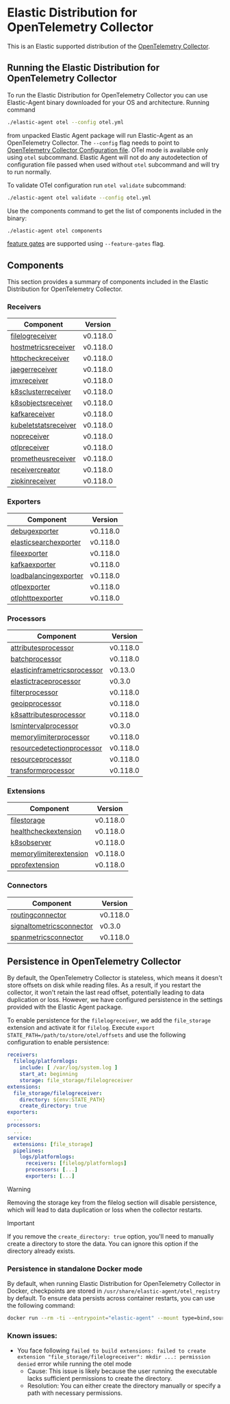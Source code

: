 # Elastic Distribution for OpenTelemetry Collector

This is an Elastic supported distribution of the [OpenTelemetry Collector](https://github.com/open-telemetry/opentelemetry-collector).

## Running the Elastic Distribution for OpenTelemetry Collector

To run the Elastic Distribution for OpenTelemetry Collector you can use Elastic-Agent binary downloaded for your OS and architecture.
Running command

```bash
./elastic-agent otel --config otel.yml
```

from unpacked Elastic Agent package will run Elastic-Agent as an OpenTelemetry Collector. The `--config` flag needs to point to [OpenTelemetry Collector Configuration file](https://opentelemetry.io/docs/collector/configuration/). OTel mode is available only using `otel` subcommand. Elastic Agent will not do any autodetection of configuration file passed when used without `otel` subcommand and will try to run normally.

To validate OTel configuration run `otel validate` subcommand:

```bash
./elastic-agent otel validate --config otel.yml
```

Use the components command to get the list of components included in the binary:

```bash
./elastic-agent otel components
```

[feature gates](https://github.com/open-telemetry/opentelemetry-collector/blob/main/featuregate/README.md#controlling-gates) are supported using `--feature-gates` flag.

## Components

This section provides a summary of components included in the Elastic Distribution for OpenTelemetry Collector.

### Receivers

| Component | Version |
|---|---|
| [filelogreceiver](https://github.com/open-telemetry/opentelemetry-collector-contrib/blob/receiver/filelogreceiver/v0.118.0/receiver/filelogreceiver/README.md) | v0.118.0 |
| [hostmetricsreceiver](https://github.com/open-telemetry/opentelemetry-collector-contrib/blob/receiver/hostmetricsreceiver/v0.118.0/receiver/hostmetricsreceiver/README.md) | v0.118.0 |
| [httpcheckreceiver](https://github.com/open-telemetry/opentelemetry-collector-contrib/blob/receiver/httpcheckreceiver/v0.118.0/receiver/httpcheckreceiver/README.md) | v0.118.0 |
| [jaegerreceiver](https://github.com/open-telemetry/opentelemetry-collector-contrib/blob/receiver/jaegerreceiver/v0.118.0/receiver/jaegerreceiver/README.md) | v0.118.0 |
| [jmxreceiver](https://github.com/open-telemetry/opentelemetry-collector-contrib/blob/receiver/jmxreceiver/v0.118.0/receiver/jmxreceiver/README.md) | v0.118.0 |
| [k8sclusterreceiver](https://github.com/open-telemetry/opentelemetry-collector-contrib/blob/receiver/k8sclusterreceiver/v0.118.0/receiver/k8sclusterreceiver/README.md) | v0.118.0 |
| [k8sobjectsreceiver](https://github.com/open-telemetry/opentelemetry-collector-contrib/blob/receiver/k8sobjectsreceiver/v0.118.0/receiver/k8sobjectsreceiver/README.md) | v0.118.0 |
| [kafkareceiver](https://github.com/open-telemetry/opentelemetry-collector-contrib/blob/receiver/kafkareceiver/v0.118.0/receiver/kafkareceiver/README.md) | v0.118.0 |
| [kubeletstatsreceiver](https://github.com/open-telemetry/opentelemetry-collector-contrib/blob/receiver/kubeletstatsreceiver/v0.118.0/receiver/kubeletstatsreceiver/README.md) | v0.118.0 |
| [nopreceiver](https://github.com/open-telemetry/opentelemetry-collector/blob/receiver/nopreceiver/v0.118.0/receiver/nopreceiver/README.md) | v0.118.0 |
| [otlpreceiver](https://github.com/open-telemetry/opentelemetry-collector/blob/receiver/otlpreceiver/v0.118.0/receiver/otlpreceiver/README.md) | v0.118.0 |
| [prometheusreceiver](https://github.com/open-telemetry/opentelemetry-collector-contrib/blob/receiver/prometheusreceiver/v0.118.0/receiver/prometheusreceiver/README.md) | v0.118.0 |
| [receivercreator](https://github.com/open-telemetry/opentelemetry-collector-contrib/blob/receiver/receivercreator/v0.118.0/receiver/receivercreator/README.md) | v0.118.0 |
| [zipkinreceiver](https://github.com/open-telemetry/opentelemetry-collector-contrib/blob/receiver/zipkinreceiver/v0.118.0/receiver/zipkinreceiver/README.md) | v0.118.0 |

### Exporters

| Component | Version |
|---|---|
| [debugexporter](https://github.com/open-telemetry/opentelemetry-collector/blob/exporter/debugexporter/v0.118.0/exporter/debugexporter/README.md) | v0.118.0 |
| [elasticsearchexporter](https://github.com/open-telemetry/opentelemetry-collector-contrib/blob/exporter/elasticsearchexporter/v0.118.0/exporter/elasticsearchexporter/README.md) | v0.118.0 |
| [fileexporter](https://github.com/open-telemetry/opentelemetry-collector-contrib/blob/exporter/fileexporter/v0.118.0/exporter/fileexporter/README.md) | v0.118.0 |
| [kafkaexporter](https://github.com/open-telemetry/opentelemetry-collector-contrib/blob/exporter/kafkaexporter/v0.118.0/exporter/kafkaexporter/README.md) | v0.118.0 |
| [loadbalancingexporter](https://github.com/open-telemetry/opentelemetry-collector-contrib/blob/exporter/loadbalancingexporter/v0.118.0/exporter/loadbalancingexporter/README.md) | v0.118.0 |
| [otlpexporter](https://github.com/open-telemetry/opentelemetry-collector/blob/exporter/otlpexporter/v0.118.0/exporter/otlpexporter/README.md) | v0.118.0 |
| [otlphttpexporter](https://github.com/open-telemetry/opentelemetry-collector/blob/exporter/otlphttpexporter/v0.118.0/exporter/otlphttpexporter/README.md) | v0.118.0 |

### Processors

| Component | Version |
|---|---|
| [attributesprocessor](https://github.com/open-telemetry/opentelemetry-collector-contrib/blob/processor/attributesprocessor/v0.118.0/processor/attributesprocessor/README.md) | v0.118.0 |
| [batchprocessor](https://github.com/open-telemetry/opentelemetry-collector/blob/processor/batchprocessor/v0.118.0/processor/batchprocessor/README.md) | v0.118.0 |
| [elasticinframetricsprocessor](https://github.com/elastic/opentelemetry-collector-components/blob/processor/elasticinframetricsprocessor/v0.13.0/processor/elasticinframetricsprocessor/README.md) | v0.13.0 |
| [elastictraceprocessor](https://github.com/elastic/opentelemetry-collector-components/blob/processor/elastictraceprocessor/v0.3.0/processor/elastictraceprocessor/README.md) | v0.3.0 |
| [filterprocessor](https://github.com/open-telemetry/opentelemetry-collector-contrib/blob/processor/filterprocessor/v0.118.0/processor/filterprocessor/README.md) | v0.118.0 |
| [geoipprocessor](https://github.com/open-telemetry/opentelemetry-collector-contrib/blob/processor/geoipprocessor/v0.118.0/processor/geoipprocessor/README.md) | v0.118.0 |
| [k8sattributesprocessor](https://github.com/open-telemetry/opentelemetry-collector-contrib/blob/processor/k8sattributesprocessor/v0.118.0/processor/k8sattributesprocessor/README.md) | v0.118.0 |
| [lsmintervalprocessor](https://github.com/elastic/opentelemetry-collector-components/blob/processor/lsmintervalprocessor/v0.3.0/processor/lsmintervalprocessor/README.md) | v0.3.0 |
| [memorylimiterprocessor](https://github.com/open-telemetry/opentelemetry-collector/blob/processor/memorylimiterprocessor/v0.118.0/processor/memorylimiterprocessor/README.md) | v0.118.0 |
| [resourcedetectionprocessor](https://github.com/open-telemetry/opentelemetry-collector-contrib/blob/processor/resourcedetectionprocessor/v0.118.0/processor/resourcedetectionprocessor/README.md) | v0.118.0 |
| [resourceprocessor](https://github.com/open-telemetry/opentelemetry-collector-contrib/blob/processor/resourceprocessor/v0.118.0/processor/resourceprocessor/README.md) | v0.118.0 |
| [transformprocessor](https://github.com/open-telemetry/opentelemetry-collector-contrib/blob/processor/transformprocessor/v0.118.0/processor/transformprocessor/README.md) | v0.118.0 |

### Extensions

| Component | Version |
|---|---|
| [filestorage](https://github.com/open-telemetry/opentelemetry-collector-contrib/blob/extension/storage/filestorage/v0.118.0/extension/storage/filestorage/README.md) | v0.118.0 |
| [healthcheckextension](https://github.com/open-telemetry/opentelemetry-collector-contrib/blob/extension/healthcheckextension/v0.118.0/extension/healthcheckextension/README.md) | v0.118.0 |
| [k8sobserver](https://github.com/open-telemetry/opentelemetry-collector-contrib/blob/extension/observer/k8sobserver/v0.118.0/extension/observer/k8sobserver/README.md) | v0.118.0 |
| [memorylimiterextension](https://github.com/open-telemetry/opentelemetry-collector/blob/extension/memorylimiterextension/v0.118.0/extension/memorylimiterextension/README.md) | v0.118.0 |
| [pprofextension](https://github.com/open-telemetry/opentelemetry-collector-contrib/blob/extension/pprofextension/v0.118.0/extension/pprofextension/README.md) | v0.118.0 |

### Connectors

| Component | Version |
|---|---|
| [routingconnector](https://github.com/open-telemetry/opentelemetry-collector-contrib/blob/connector/routingconnector/v0.118.0/connector/routingconnector/README.md) | v0.118.0 |
| [signaltometricsconnector](https://github.com/elastic/opentelemetry-collector-components/blob/connector/signaltometricsconnector/v0.3.0/connector/signaltometricsconnector/README.md) | v0.3.0 |
| [spanmetricsconnector](https://github.com/open-telemetry/opentelemetry-collector-contrib/blob/connector/spanmetricsconnector/v0.118.0/connector/spanmetricsconnector/README.md) | v0.118.0 |
## Persistence in OpenTelemetry Collector

By default, the OpenTelemetry Collector is stateless, which means it doesn't store offsets on disk while reading files. As a result, if you restart the collector, it won't retain the last read offset, potentially leading to data duplication or loss. However, we have configured persistence in the settings provided with the Elastic Agent package.

To enable persistence for the `filelogreceiver`, we add the `file_storage` extension and activate it for `filelog`.
Execute `export STATE_PATH=/path/to/store/otel/offsets` and use the following configuration to enable persistence:

```yaml
receivers:
  filelog/platformlogs:
    include: [ /var/log/system.log ]
    start_at: beginning
    storage: file_storage/filelogreceiver
extensions:
  file_storage/filelogreceiver:
    directory: ${env:STATE_PATH}
    create_directory: true
exporters:
  ...
processors:
  ...
service:
  extensions: [file_storage]
  pipelines:
    logs/platformlogs:
      receivers: [filelog/platformlogs]
      processors: [...]
      exporters: [...]
```

> [!WARNING]
Removing the storage key from the filelog section will disable persistence, which will lead to data duplication or loss when the collector restarts.

> [!IMPORTANT]
If you remove the `create_directory: true` option, you'll need to manually create a directory to store the data. You can ignore this option if the directory already exists.

### Persistence in standalone Docker mode

By default, when running Elastic Distribution for OpenTelemetry Collector in Docker, checkpoints are stored in `/usr/share/elastic-agent/otel_registry` by default. To ensure data persists across container restarts, you can use the following command:

```bash
docker run --rm -ti --entrypoint="elastic-agent" --mount type=bind,source=/path/on/host,target=/usr/share/elastic-agent/otel_registry  docker.elastic.co/beats/elastic-agent:9.0.0-SNAPSHOT otel
```

### Known issues:
-  You face following `failed to build extensions: failed to create extension "file_storage/filelogreceiver": mkdir ...: permission denied` error while running the otel mode
	- Cause: This issue is likely because the user running the executable lacks sufficient permissions to create the directory.
	- Resolution: You can either create the directory manually or specify a path with necessary permissions.

